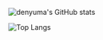 ![denyuma's GitHub stats](https://github-readme-stats.vercel.app/api?username=denyuma&hide=contribs,prs)

![Top Langs](https://github-readme-stats.vercel.app/api/top-langs/?username=denyuma&layout=compact)
